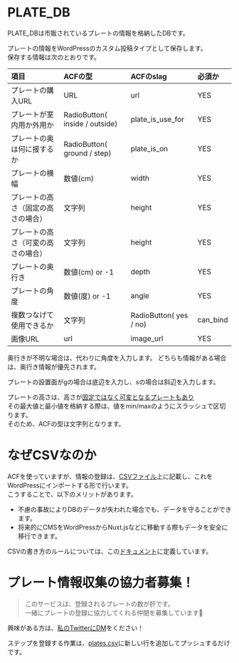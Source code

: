 # PLATE_DB
PLATE_DBは市販されているプレートの情報を格納したDBです。

プレートの情報をWordPressのカスタム投稿タイプとして保存します。<br>
保存する情報は次のとおりです。

|項目|ACFの型|ACFのslag|必須か|
|:-|:-|:-|:-|
|プレートの購入URL|URL|url|YES|
|プレートが室内用か外用か|RadioButton( inside / outside)|plate_is_use_for|YES|
|プレートの奥は何に接するか|RadioButton( ground / step)|plate_is_on|YES|
|プレートの横幅|数値(cm)|width|YES|
|プレートの高さ（固定の高さの場合）|文字列|height|YES|
|プレートの高さ（可変の高さの場合）|文字列|height|YES|
|プレートの奥行き|数値(cm) or -1|depth|YES|
|プレートの角度|数値(度) or -1|angle|YES|
|複数つなげて使用できるか|文字列|RadioButton( yes / no)|can_bind|YES|
|画像URL|url|image_url|YES|

奥行きが不明な場合は、代わりに角度を入力します。
どちらも情報がある場合は、奥行き情報が優先されます。

プレートの設置面がgの場合は底辺を入力し、sの場合は斜辺を入力します。

プレートの高さは、高さが[固定ではなく可変となるプレートもあり](https://www.monotaro.com/g/01144824/)<br>
その最大値と最小値を格納する際は、値をmin/maxのようにスラッシュで区切ります。<br>
そのため、ACFの型は文字列となります。

# なぜCSVなのか

ACFを使っていますが、情報の登録は、[CSVファイル](/Code/PLATE_DB/plates.csv)上に記載し、これをWordPressにインポートする形で行います。<br>
こうすることで、以下のメリットがあります。

- 不慮の事故によりDBのデータが失われた場合でも、データを守ることができます。
- 将来的にCMSをWordPressからNuxt.jsなどに移動する際もデータを安全に移行できます。

CSVの書き方のルールについては、この[ドキュメント](/Docs/PLATE_DB/CSV_rule.md)に定義しています。

# プレート情報収集の協力者募集！

>このサービスは、登録されるプレートの数が肝です。<br>
一緒にプレートの登録に協力してくれる仲間を募集しています🎉

興味がある方は、[私のTwitterにDM](https://twitter.com/nlavp)をください！

ステップを登録する作業は、[plates.csv](/Code/PLATE_DB/plates.csv)に新しい行を追加してプッシュするだけです。